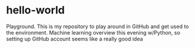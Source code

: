 # hello-world
Playground.
This is my repository to play around in GitHub and get used to the environment.
Machine learning overview this evening w/Python, so setting up GitHub account seems like a really good idea

